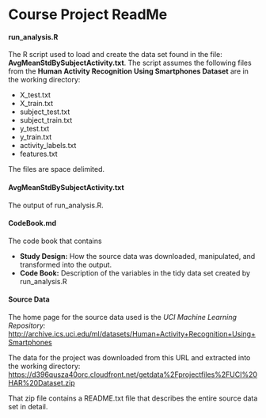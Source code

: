 # Course Project ReadMe
#### run_analysis.R 
The R script used to load and create the data set found in the file: **AvgMeanStdBySubjectActivity.txt**.
The script assumes the following files from the **Human Activity Recognition Using Smartphones Dataset** are in the working directory:
- X_test.txt
- X_train.txt
- subject_test.txt
- subject_train.txt
- y_test.txt
- y_train.txt
- activity_labels.txt
- features.txt

The files are space delimited.

#### AvgMeanStdBySubjectActivity.txt
The output of run_analysis.R.

#### CodeBook.md
The code book that contains
- **Study Design:** How the source data was downloaded, manipulated, and transformed into the output.
- **Code Book:** Description of the variables in the tidy data set created by run_analysis.R

#### Source Data
The home page for the source data used is the *UCI Machine Learning Repository:* http://archive.ics.uci.edu/ml/datasets/Human+Activity+Recognition+Using+Smartphones

The data for the project was downloaded from this URL and extracted into the working directory: https://d396qusza40orc.cloudfront.net/getdata%2Fprojectfiles%2FUCI%20HAR%20Dataset.zip

That zip file contains a README.txt file that describes the entire source data set in detail.
